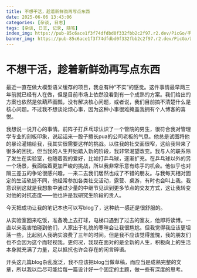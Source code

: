 ```yaml
---
title: 不想干活，趁着新鲜劲再写点东西
date: 2025-06-06 13:43:06
categories: [杂谈, 日志]
tags: [杂谈, 日志, 记录, 随笔]
index_img: https://pub-85c6ace1f3f74dfdbd0f332fbb2c2f97.r2.dev/PicGo/手绘彩虹.png
banner_img: https://pub-85c6ace1f3f74dfdbd0f332fbb2c2f97.r2.dev/PicGo/晨辉下的古堡.jpg
---
```


# 不想干活，趁着新鲜劲再写点东西

最近一直在做大模型语义缓存的项目，我总有种“不实”的感觉。这件事情最早两三年前就已经有人在做，但是目前市场上依然没看到有一个成熟的方案。我们给出的方案也依然是依葫芦画瓢，没有解决核心问题，或者说，我们目前搞不清楚什么是核心问题。不过我不想谈论烦心事，因为这种小事很难掩盖我拥有个人博客的喜悦。

我想说一说开心的事情。前阵子打乒乓球认识了一个管院的男生，很符合我对管理学专业的刻板印象，说起话来一股子擅长pua的公司老板的气息。他总是试图将他的暴论灌输给我，我其实很需要这样的挑战。以往我的社交面很窄，这给我带来了很多的困扰，但当我的人生开始踏入新的阶段，我非常渴望改变。我与人的联系除了发生在实验室，也随着我的爱好，比如打乒乓球，逐渐扩充。在乒乓球以外的另一个场景，我面临着更加严峻的挑战，所以我非常乐意有练手的机会。他似乎也对隔三差五的争论很感兴趣，一来二去我们居然也成了不错的朋友。与我每天相对固定的生活轨迹不同，他经常参加各类社交活动，露营、桌游，有时也会叫上我。我意识到这就是我想象中通过少量的中继节见识到更多节点的交友方式，这让我转变对他的对抗态度——他也许是我研究生阶段的贵人。

今天把成功让我的笔记本也可以写blog了，这种统一感还是很舒服的。

从实验室回来吃饭，准备晚上去打球，电梯口遇到了过去的室友，他即将读博。一直以来我害怕碰到他们，人家出于礼貌的寒暄会让我很尴尬。但我觉得我应该更坦荡一些，比起别人我确实浪费了三年的时间。但是我不应该觉得羞愧，我的朋友们也不会因为这个而轻视我。更何况，我现在面对的是全新的人生，积极向上的生活本身就充满了力量，足以抵抗也许会存在的闲言碎语。

开头这几篇blog杂乱宽泛，我不应该把blog当做草稿，而应当是成熟完整的文章，所以我以后尽可能给每一篇设计好一个固定的主题，做一些有深度的思考。